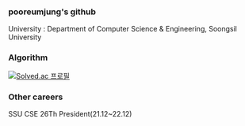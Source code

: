 ### pooreumjung's github
University :  Department of Computer Science & Engineering, Soongsil University



### Algorithm
[![Solved.ac 프로필](http://mazassumnida.wtf/api/v2/generate_badge?boj=pooreumjung02)](https://solved.ac/pooreumjung02)







### Other careers
SSU CSE 26Th President(21.12~22.12)
